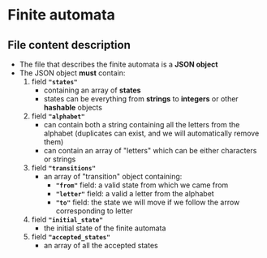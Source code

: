 Finite automata
===============


File content description
------------------------

* The file that describes the finite automata is a **JSON object**
* The JSON object **must** contain:
  1. field **`"states"`**
      - containing an array of **states**
      - states can be everything from **strings** to **integers** or other **hashable** objects
  2. field **`"alphabet"`**
      - can contain both a string containing all the letters from the alphabet (duplicates can exist,
    and we will automatically remove them)
      - can contain an array of "letters" which can be either characters or strings
  3. field **`"transitions"`**
      - an array of "transition" object containing:
          - **`"from"`** field: a valid state from which we came from
          - **`"letter"`** field: a valid a letter from the alphabet
          - **`"to"`** field: the state we will move if we follow the arrow corresponding to letter
  4. field **`"initial_state"`**
      - the initial state of the finite automata
  5. field **`"accepted_states"`**
      - an array of all the accepted states
